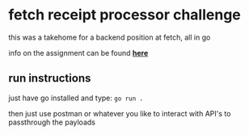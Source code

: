 # fetch receipt processor challenge

this was a takehome for a backend position at fetch, all in go

info on the assignment can be found **[here](https://github.com/fetch-rewards/receipt-processor-challenge)**

## run instructions

just have go installed and type: `go run .` 

then just use postman or whatever you like to interact with API's to passthrough the payloads





